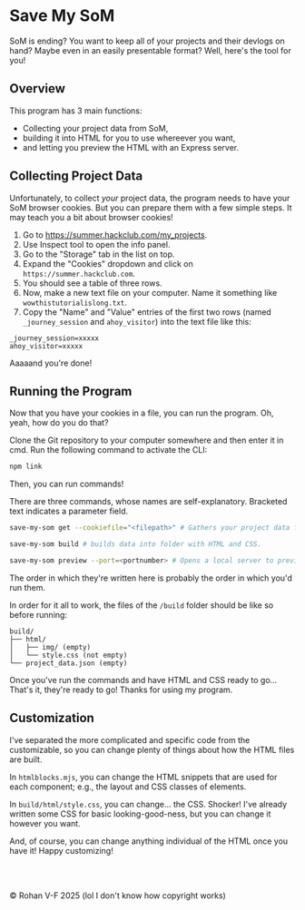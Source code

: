 # Save My SoM

SoM is ending? You want to keep all of your projects and their devlogs on hand? Maybe even in an easily presentable format? Well, here's the tool for you! 

## Overview

This program has 3 main functions:
- Collecting your project data from SoM,
- building it into HTML for you to use whereever you want,
- and letting you preview the HTML with an Express server.

## Collecting Project Data

Unfortunately, to collect *your* project data, the program needs to have your SoM browser cookies. But you can prepare them with a few simple steps.
It may teach you a bit about browser cookies!

1. Go to https://summer.hackclub.com/my_projects.
2. Use Inspect tool to open the info panel.
3. Go to the "Storage" tab in the list on top.
4. Expand the "Cookies" dropdown and click on `https://summer.hackclub.com`.
5. You should see a table of three rows.
6. Now, make a new text file on your computer. Name it something like `wowthistutorialislong.txt`.
7. Copy the "Name" and "Value" entries of the first two rows (named `_journey_session` and `ahoy_visitor`) into the text file like this:
```
_journey_session=xxxxx
ahoy_visitor=xxxxx
```
Aaaaand you're done!

## Running the Program

Now that you have your cookies in a file, you can run the program. Oh, yeah, how do you do that?

Clone the Git repository to your computer somewhere and then enter it in cmd.
Run the following command to activate the CLI:
```bash
npm link
```
Then, you can run commands!

There are three commands, whose names are self-explanatory.
Bracketed text indicates a parameter field.
```bash
save-my-som get --cookiefile="<filepath>" # Gathers your project data from SoM.
```
```bash
save-my-som build # builds data into folder with HTML and CSS.
```
```bash
save-my-som preview --port=<portnumber> # Opens a local server to preview your HTML folder. Helpful for customization.
```

The order in which they're written here is probably the order in which you'd run them.

In order for it all to work, the files of the `/build` folder should be like so before running:
```
build/
├── html/
│   ├── img/ (empty)
│   └── style.css (not empty)
└── project_data.json (empty)
```

Once you've run the commands and have HTML and CSS ready to go... That's it, they're ready to go! Thanks for using my program.


## Customization

I've separated the more complicated and specific code from the customizable, so you can change plenty of things about how the HTML files are built.

In `htmlblocks.mjs`, you can change the HTML snippets that are used for each component; e.g., the layout and CSS classes of elements.

In `build/html/style.css`, you can change... the CSS. Shocker! I've already written some CSS for basic looking-good-ness, but you can change it however you want.

And, of course, you can change anything individual of the HTML once you have it! Happy customizing!

<br>
<br>

© Rohan V-F 2025 (lol I don't know how copyright works)